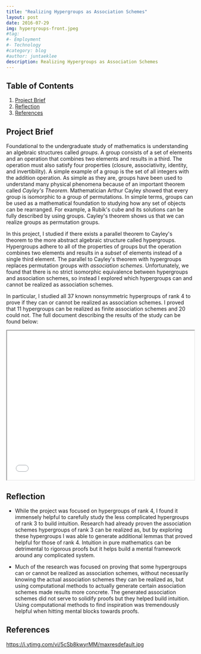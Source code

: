 ```yaml
---
title: "Realizing Hypergroups as Association Schemes"
layout: post
date: 2016-07-29
img: hypergroups-front.jpeg
#tag:
#- Employment
#- Technology
#category: blog
#author: juntaeklee
description: Realizing Hypergroups as Association Schemes
---
```


## Table of Contents
1. [Project Brief](#project-brief)
3. [Reflection](#reflection)
4. [References](#references)

## Project Brief

Foundational to the undergraduate study of mathematics is understanding an algebraic structures called *groups*. A group consists of a set of elements and an operation that combines two elements and results in a third. The operation must also satisfy four properties (closure, associativity, identity, and invertibility). A simple example of a group is the set of all integers with the addition operation. As simple as they are, groups have been used to understand many physical phenomena because of an important theorem called *Cayley's Theorem*. Mathematician Arthur Cayley showed that every group is isomorphic to a group of permutations. In simple terms, groups can be used as a mathematical foundation to studying how any set of objects can be rearranged. For example, a Rubik's cube and its solutions can be fully described by using groups. Cayley's theorem shows us that we can realize groups as permutation groups.

In this project, I studied if there exists a parallel theorem to Cayley's theorem to the more abstract algebraic structure called hypergroups. Hypergroups adhere to all of the properties of groups but the operation combines two elements and results in a *subset* of elements instead of a single third element. The parallel to Cayley's theorem with hypergroups replaces permutation groups with *association schemes*. Unfortunately, we found that there is no strict isomorphic equivalence between hypergroups and association schemes, so instead I explored which hypergroups can and cannot be realized as association schemes.

In particular, I studied all 37 known nonsymmetric hypergroups of rank 4 to prove if they can or cannot be realized as association schemes. I proved that 11 hypergroups can be realized as finite association schemes and 20 could not. The full document describing the results of the study can be found below:

<iframe src="/assets/doc/HypergroupsAssociationSchemes_leejuntaek.pdf" width="100%" height="400px"></iframe>

## Reflection

 - While the project was focused on hypergroups of rank 4, I found it immensely helpful to carefully study the less complicated hypergroups of rank 3 to build intuition. Research had already proven the association schemes hypergroups of rank 3 can be realized as, but by exploring these hypergroups I was able to generate additional lemmas that proved helpful for those of rank 4. Intuition in pure mathematics can be detrimental to rigorous proofs but it helps build a mental framework around any complicated system.

 - Much of the research was focused on proving that some hypergroups can or cannot be realized as association schemes, without necessarily knowing the actual association schemes they can be realized as, but using computational methods to actually generate certain association schemes made results more concrete. The generated association schemes did not serve to solidify proofs but they helped build intuition. Using computational methods to find inspiration was tremendously helpful when hitting mental blocks towards proofs.

## References

https://i.ytimg.com/vi/5cSb8kwyrMM/maxresdefault.jpg